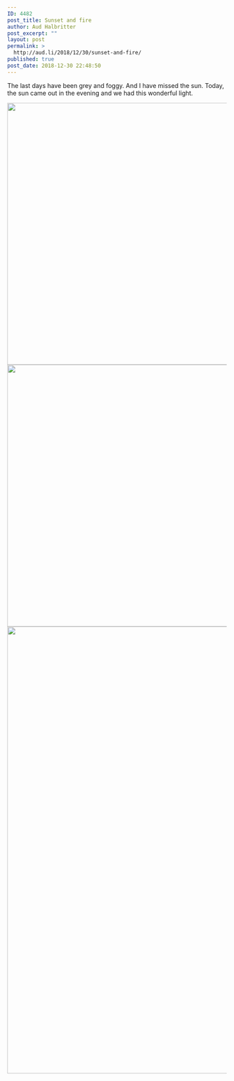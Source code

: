 ```yaml
---
ID: 4482
post_title: Sunset and fire
author: Aud Halbritter
post_excerpt: ""
layout: post
permalink: >
  http://aud.li/2018/12/30/sunset-and-fire/
published: true
post_date: 2018-12-30 22:48:50
---
```

The last days have been grey and foggy. And I have missed the sun. Today, the sun came out in the evening and we had this wonderful light.

<a href="http://aud.li/wp-content/uploads/2018/12/IMG_1131.jpg"><img class="alignnone size-large wp-image-4483" src="http://aud.li/wp-content/uploads/2018/12/IMG_1131-1024x683.jpg" alt="" width="900" height="600" /></a> <a href="http://aud.li/wp-content/uploads/2018/12/IMG_1133.jpg"><img class="alignnone size-large wp-image-4484" src="http://aud.li/wp-content/uploads/2018/12/IMG_1133-1024x683.jpg" alt="" width="900" height="600" /></a> <a href="http://aud.li/wp-content/uploads/2018/12/IMG_1135.jpg"><img class="alignnone size-large wp-image-4485" src="http://aud.li/wp-content/uploads/2018/12/IMG_1135-683x1024.jpg" alt="" width="683" height="1024" /></a>